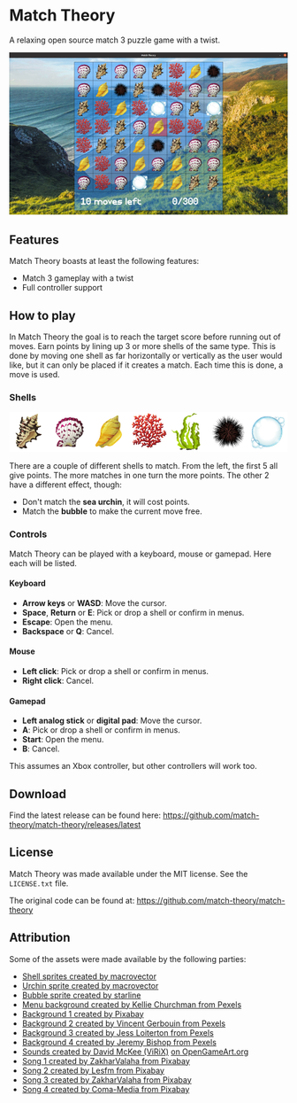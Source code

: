 # Match Theory
A relaxing open source match 3 puzzle game with a twist.

![screenshot](screenshot.jpg?raw=true)

## Features

Match Theory boasts at least the following features:

- Match 3 gameplay with a twist
- Full controller support

## How to play

In Match Theory the goal is to reach the target score before running out of moves. Earn points by lining up 3 or more shells of the same type. This is done by moving one shell as far horizontally or vertically as the user would like, but it can only be placed if it creates a match. Each time this is done, a move is used.

### Shells

![shells](assets/images/shells.png?raw=true)

There are a couple of different shells to match. From the left, the first 5 all give points. The more matches in one turn the more points. The other 2 have a different effect, though:

- Don't match the **sea urchin**, it will cost points.
- Match the **bubble** to make the current move free.

### Controls

Match Theory can be played with a keyboard, mouse or gamepad. Here each will be listed.

#### Keyboard

- **Arrow keys** or **WASD**: Move the cursor.
- **Space**, **Return** or **E**: Pick or drop a shell or confirm in menus.
- **Escape**: Open the menu.
- **Backspace** or **Q**: Cancel.

#### Mouse

- **Left click**: Pick or drop a shell or confirm in menus.
- **Right click**: Cancel.

#### Gamepad

- **Left analog stick** or **digital pad**: Move the cursor.
- **A**: Pick or drop a shell or confirm in menus.
- **Start**: Open the menu.
- **B**: Cancel.

This assumes an Xbox controller, but other controllers will work too.

## Download

Find the latest release can be found here: https://github.com/match-theory/match-theory/releases/latest

## License

Match Theory was made available under the MIT license. See the ``LICENSE.txt`` file.

The original code can be found at: https://github.com/match-theory/match-theory

## Attribution

Some of the assets were made available by the following parties:

- [Shell sprites created by macrovector](https://www.freepik.com/free-vector/sea-fauna-icons_3924735.htm)
- [Urchin sprite created by macrovector](https://www.freepik.com/free-vector/sea-life-cartoon-icons-set_4265868.htm)
- [Bubble sprite created by starline](https://www.freepik.com/free-vector/water-bubbles-background-with-text-space_15355945.htm)
- [Menu background created by Kellie Churchman from Pexels](https://www.pexels.com/photo/landscape-photograph-of-body-of-water-1001682/)
- [Background 1 created by Pixabay](https://www.pexels.com/photo/scenic-view-of-landscape-against-sky-315998/)
- [Background 2 created by Vincent Gerbouin from Pexels](https://www.pexels.com/photo/three-brown-wooden-cottage-and-sea-1167021/)
- [Background 3 created by Jess Loiterton from Pexels](https://www.pexels.com/photo/ocean-waves-crashing-on-shore-during-sunset-4603410/)
- [Background 4 created by Jeremy Bishop from Pexels](https://www.pexels.com/photo/underwater-photography-of-turtle-2397653/)
- [Sounds created by David McKee (ViRiX)](https://www.soundcloud.com/virix) [on OpenGameArt.org](https://opengameart.org/content/ui-sound-effects-pack)
- [Song 1 created by ZakharValaha from Pixabay](https://pixabay.com/music/corporate-background-uplifting-amp-upbeat-corporate-long-10292/)
- [Song 2 created by Lesfm from Pixabay](https://pixabay.com/music/solo-guitar-in-the-forest-ambient-acoustic-guitar-instrumental-background-music-for-videos-5718/)
- [Song 3 created by ZakharValaha from Pixabay](https://pixabay.com/music/beautiful-plays-ambient-piano-amp-strings-10711/)
- [Song 4 created by Coma-Media from Pixabay](https://pixabay.com/music/ambient-deep-ambient-11051/)
